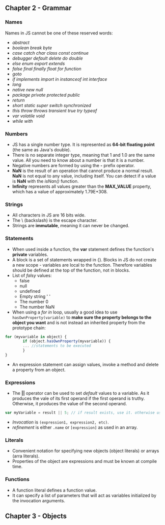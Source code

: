 ## Chapter 2 - Grammar

### Names

Names in JS cannot be one of these reserved words:

- _abstract_
- _boolean_ _break_ _byte_
- _case_ _catch_ _char_ _class_ _const_ _continue_
- _debugger_ _default_ _delete_ _do_ _double_
- _else_ _enum_ _export_ _extends_
- _false_ _final_ _finally_ _float_ _for_  _function_
- _goto_
- _if_ _implements_ _import_ _in_ _instanceof_  _int_ _interface_
- _long_
- _native_ _new_ _null_
- _package_ _private_ _protected_ _public_
- _return_
- _short_ _static_ _super_ _switch_ _synchronized_
- _this_ _throw_ _throws_ _transient_ _true_  _try_ _typeof_
- _var_ _volatile_ _void_
- _while_ _with_


### Numbers

- JS has a single number type. It is represented as **64-bit floating point** (the same as Java's double).
- There is no separate integer type, meaning that 1 and 1.0 are the same value. All you need to know about a number is that it is a number.
- Negative numbers are formed by using the **-** prefix operator.
- **NaN** is the result of an operation that cannot produce a normal result. **NaN** is not equal to any value, including itself. You can detect if a value is **NaN** with the _isNan()_ function.
- **Infinity** represents all values greater than the **MAX_VALUE** property, which has a value of approximately 1.79E+308.

### Strings

- All characters in JS are 16 bits wide.
- The \ (backslash) is the escape character.
- Strings are **immutable**, meaning it can never be changed.

### Statements

- When used inside a function, the **var** statement defines the function's **private** variables.
- A block is a set of statements wrapped in {}. Blocks in JS do not create a new scope - variables are local to the function. Therefore variables should be defined at the top of the function, not in blocks.
- List of _falsy_ values:
  * false
  * null
  * undefined
  * Empty string ' '
  * The number 0
  * The number NaN
- When using a _for in_ loop, usually a good idea to use `hasOwnProperty(variable)` to **make sure the property belongs to the object you want** and is not instead an inherited property from the prototype chain:
```javascript
for (myvariable in object) {
		if (object.hasOwnProperty(myvariable)) {
		... //statements to be executed
		}
}
```

- An expression statement can assign values, invoke a method and delete a property from an object.

### Expressions

- The **||** operator can be used to set _default_ values to a variable. As it produces the vale of its first operand if the first operand is truthy. Otherwise, it produces the value of the second operand.
```javascript
var myVariable = result || 5; // if result exists, use it. otherwise use 5 as default value.
```
- _Invocation_ is `(expression1, expression2, etc)`.
- _refinement_ is either `.name` or `[expression]` as used in an array.

### Literals

- Convenient notation for specifying new objects (object literals) or arrays (arra literals).
- Properties of the object are expressions and must be known at compile time.

### Functions

- A function literal defines a function value.
- It can specify a list of parameters that will act as variables initialized by the invocation arguments.

## Chapter 3 - Objects
